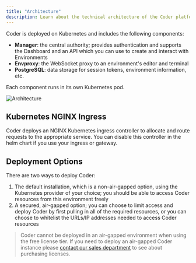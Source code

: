 ```yaml
---
title: "Architecture"
description: Learn about the technical architecture of the Coder platform.
---
```


Coder is deployed on Kubernetes and includes the following components:

- **Manager**: the central authority; provides authentication and supports the
  Dashboard and an API which you can use to create and interact with
  Environments
- **Envproxy**: the WebSocket proxy to an environment's editor and terminal
- **PostgreSQL**: data storage for session tokens, environment information, etc.

Each component runs in its own Kubernetes pod.

![Architecture](../assets/architecture.png)

## Kubernetes NGINX Ingress

Coder deploys an NGINX Kubernetes ingress controller to allocate and route
requests to the appropriate service. You can disable this controller in the helm
chart if you use your ingress or gateway.

## Deployment Options

There are two ways to deploy Coder:

1. The default installation, which is a non-air-gapped option, using the
   Kubernetes provider of your choice; you should be able to access Coder
   resources from this environment freely
1. A secured, air-gapped option; you can choose to limit access and deploy Coder
   by first pulling in all of the required resources, or you can choose to
   whitelist the URLs/IP addresses needed to access Coder resources

> Coder cannot be deployed in an air-gapped environment when using the free
> license tier. If you need to deploy an air-gapped Coder instance please
> [contact our sales department](mailto:sales@coder.com) to see about purchasing
> licenses.
